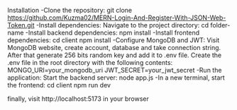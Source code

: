 Installation
-Clone the repository:
git clone https://github.com/Kuzma02/MERN-Login-And-Register-With-JSON-Web-Token.git
-Install dependencies: Navigate to the project directory:
cd folder-name
-Install backend dependencies:
npm install
-Install frontend dependencies:
cd client
npm install
-Configure MongoDB and JWT: Visit MongoDB website, create account, database and take connection string. After that generate 256 bits random key and add it to .env file. Create the .env file in the root directory with the following contents:
MONGO_URI=your_mongodb_uri
JWT_SECRET=your_jwt_secret
-Run the application: Start the backend server:
node app.js
-In a new terminal, start the frontend:
cd client
npm run dev


finally,
 visit http://localhost:5173 in your browser

